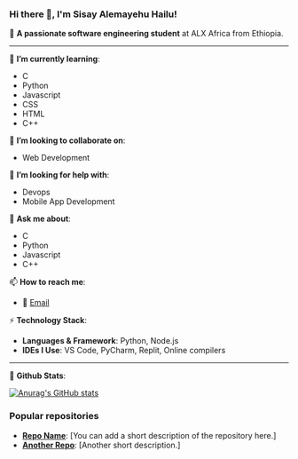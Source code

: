 ### Hi there 👋, I'm Sisay Alemayehu Hailu!

🚀 **A passionate software engineering student** at ALX Africa from Ethiopia.

---

🌱 **I’m currently learning**: 
- C
- Python
- Javascript
- CSS
- HTML
- C++

👯 **I’m looking to collaborate on**: 
- Web Development

🤔 **I’m looking for help with**: 
- Devops
- Mobile App Development

💬 **Ask me about**: 
- C
- Python
- Javascript
- C++

📫 **How to reach me**: 
- 📧 [Email](mailto:nattthy954@gmail.com)

⚡ **Technology Stack**:
- **Languages & Framework**: Python, Node.js
- **IDEs I Use**: VS Code, PyCharm, Replit, Online compilers

---

📃 **Github Stats**:

[![Anurag's GitHub stats](https://github-readme-stats.vercel.app/api?username=Nathanage3)](https://github.com/anuraghazra/github-readme-stats)

### Popular repositories

- **[Repo Name](repository_link_here)**: [You can add a short description of the repository here.]
- **[Another Repo](repository_link_here)**: [Another short description.]

